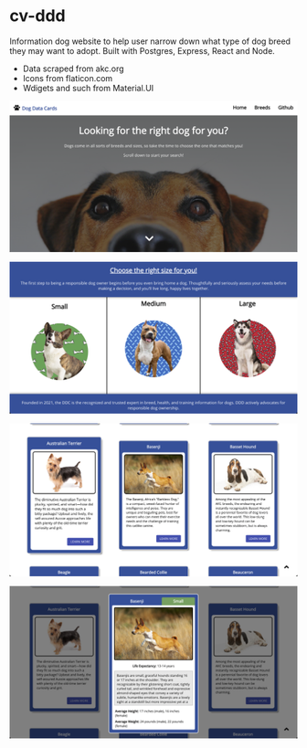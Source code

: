 # cv-ddd
Information dog website to help user narrow down what type of dog breed they may want to adopt. Built with Postgres, Express, React and Node. 

* Data scraped from akc.org
* Icons from flaticon.com
* Wdigets and such from Material.UI

![screen shot of page](./readme-pic/one.png)

![screen shot of page](./readme-pic/two.png)

![screen shot of page](./readme-pic/three.png)

![screen shot of page](./readme-pic/four.png)
